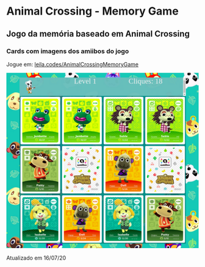 # Animal Crossing - Memory Game
## Jogo da memória baseado em Animal Crossing

### Cards com imagens dos amiibos do jogo

Jogue em: 
[leila.codes/AnimalCrossingMemoryGame](leila.codes/AnimalCrossingMemoryGame)



![Imagem do jogo](img/printscreen.png)

Atualizado em 16/07/20